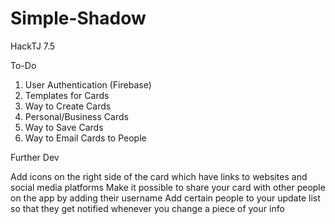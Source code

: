 # Simple-Shadow
 HackTJ 7.5 

To-Do
1. User Authentication (Firebase)
2. Templates for Cards
3. Way to Create Cards
4. Personal/Business Cards
5. Way to Save Cards
6. Way to Email Cards to People

Further Dev

Add icons on the right side of the card which have links to websites and social media platforms
Make it possible to share your card with other people on the app by adding their username
Add certain people to your update list so that they get notified whenever you change a piece of your info
